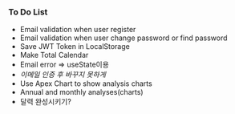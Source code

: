 ### To Do List

- Email validation when user register
- Email validation when user change password or find password
- Save JWT Token in LocalStorage
- Make Total Calendar
- Email error => useState이용
- *이메일 인증 후 바꾸지 못하게*
- Use Apex Chart to show analysis charts
- Annual and monthly analyses(charts)
- 달력 완성시키기?